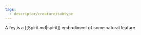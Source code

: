 ```yaml
---
tags:
  - descriptor/creature/subtype
---
```

A fey is a [[Spirit.md|spirit]] embodiment of some natural feature.